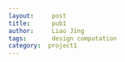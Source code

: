 ```yaml
---
layout:     post
title:      pub1
author:     Liao Jing
tags: 		design computation
category:  project1
---
```

